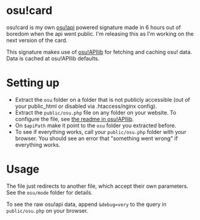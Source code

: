osu!card
========

osu!card is my own [osu!api](https://github.com/peppy/osu-api/wiki) powered signature made in 6 hours out of boredom when the api went public. I'm releasing this as I'm working on the next version of the card.

This signature makes use of [osu!APIlib](https://github.com/Repflez/osu-API-lib) for fetching and caching osu! data. Data is cached at osu!APIlib defaults.

Setting up
==========

* Extract the `osu` folder on a folder that is not publicly accessible (out of your public_html or disabled via .htaccess/nginx config).
* Extract the `public/osu.php` file on any folder on your website. To configure the file, see [the readme in osu!APIlib](https://github.com/Repflez/osu-API-lib/blob/master/README.md).
* On `$apiPath` make it point to the `osu` folder you extracted before.
* To see if everything works, call your `public/osu.php` folder with your browser. You should see an error that "something went wrong" if everything works.

Usage
=====

The file just redirects to another file, which accept their own parameters. See the `osu/mode` folder for details.

To see the raw osu!api data, append `&debug=very` to the query in `public/osu.php` on your browser.